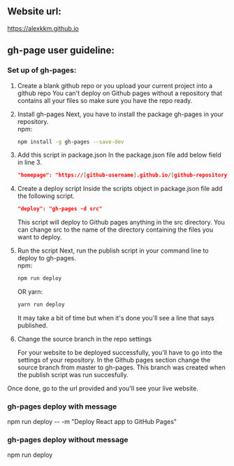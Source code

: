 ## Website url:
https://alexkkm.github.io

## gh-page user guideline:

### Set up of gh-pages:
1. Create a blank github repo or you upload your current project into a github repo
    You can't deploy on Github pages without a repository that contains all your files so make sure you have the repo ready.

2. Install gh-pages
    Next, you have to install the package gh-pages in your repository.  
    npm:
    ```bash
    npm install -g gh-pages --save-dev
    ```

3. Add this script in package.json
    In the package.json file add below field in line 3.
    ```json
    "homepage": "https://[github-username].github.io/[github-repository-name]"
    ```

4. Create a deploy script
    Inside the scripts object in package.json file add the following script.
    ```json
    "deploy": "gh-pages -d src"
    ```
    This script will deploy to Github pages anything in the src directory. You can change src to the name of the directory containing the files you want to deploy.

5. Run the script
    Next, run the publish script in your command line to deploy to gh-pages.  
    npm:
    ```bash
    npm run deploy
    ```
    OR yarn:
    ```bash
    yarn run deploy
    ```
    It may take a bit of time but when it's done you'll see a line that says published.

6. Change the source branch in the repo settings

    For your website to be deployed successfully, you'll have to go into the settings of your repository. In the Github pages section change the source branch from master to gh-pages. This branch was created when the publish script was run succesfully.  

Once done, go to the url provided and you'll see your live website.

### gh-pages deploy with message
npm run deploy -- -m "Deploy React app to GitHub Pages"

### gh-pages deploy without message
npm run deploy
